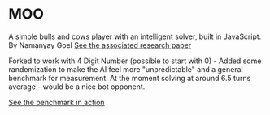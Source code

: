 # MOO

A simple bulls and cows player with an intelligent solver, built in JavaScript. By Namanyay Goel [See the associated research paper](http://vixra.org/pdf/1601.0302v1.pdf)

Forked to work with 4 Digit Number (possible to start with 0) - Added some randomization to make the AI feel more "unpredictable" and a general benchmark for measurement. At the moment solving at around 6.5 turns average - would be a nice bot opponent.

[See the benchmark in action](https://www.foumartgames.com/feedback/CowsAndBulls/)

